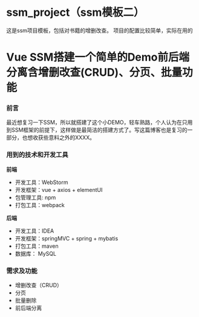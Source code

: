 # ssm_project（ssm模板二）

这是ssm项目模板，包括对书籍的增删改查。 项目的配置比较简单，实际在用的

# Vue SSM搭建一个简单的Demo前后端分离含增删改查(CRUD)、分页、批量功能
### 前言
最近想复习一下SSM，所以就搭建了这个小DEMO，轻车熟路，个人认为在只用到SSM框架的前提下，这样做是最简洁的搭建方式了。写这篇博客也是复习的一部分，也想收获些意料之外的XXXX。
### 用到的技术和开发工具
**前端**
- 开发工具：WebStorm
- 开发框架：vue + axios + elementUI
- 包管理工具: npm
- 打包工具：webpack

**后端**
- 开发工具：IDEA
- 开发框架：springMVC + spring + mybatis
- 打包工具：maven
- 数据库： MySQL
### 需求及功能
- 增删改查（CRUD）
- 分页
- 批量删除
- 前后端分离
